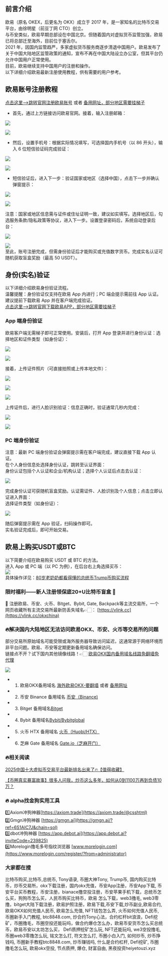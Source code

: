 ## 前言介绍  
欧易（原名 OKEX，后更名为 OKX）成立于 2017 年，是一家知名的比特币交易平台，由徐明星（前豆丁网 CTO）创立。  
与币安类似，欧易早期总部设在中国北京。但随着国内对虚拟货币监管加强，欧易已将总部迁至海外，目前位于塞舌尔。  
2021 年，因国内监管趋严，多家虚拟货币服务商逐步清退中国用户。欧易发布了关于中国大陆地区监管政策的通知，宣布不再在中国大陆设立办公室，但其平台仍允许中国用户正常使用。  
目前，欧易继续支持中国用户的注册和操作。  
以下详细介绍欧易最新注册使用教程，供有需要的用户参考。  

## 欧易账号注册教程  
 [点击这里–>跳转官网注册欧易账号](https://www.oucnyi.net/zh-hans/join/18639032)  或者 [备用网址，部分地区需要挂梯子](https://www.okx.com/join/18639032)  

- 首先，通过上方链接访问欧易官网。接着，输入注册邮箱：  

[![](https://ac63e02.webp.li/okx2.jpg)](https://btc8848.com/top-10-exchanges)  

[![](https://ac63e02.webp.li/okx3.jpg)](https://btc8848.com/top-10-exchanges)  

- 然后，设置手机号：根据实际情况填写，可选择国内手机号（以 86 开头），输入 6 位短信验证码完成验证：  

[![](https://ac63e02.webp.li/okx4.jpg)](https://btc8848.com/top-10-exchanges)  

[![](https://ac63e02.webp.li/okx5.jpg)](https://btc8848.com/top-10-exchanges)  

- 短信验证后，进入下一步：验证国家或地区（选择中国），点击下一步并确认弹窗提示：  

[![](https://ac63e02.webp.li/okx6.jpg)](https://btc8848.com/top-10-exchanges)  

[![](https://ac63e02.webp.li/okx7.jpg)](https://btc8848.com/top-10-exchanges)  

注意：国家或地区信息需与证件或住址证明一致，建议如实填写。选择地区后，勾选服务条款/隐私政策等协议，进入下一步。设置登录密码后，系统自动登录后台：  

[![](https://ac63e02.webp.li/okx8.jpg)](https://btc8848.com/top-10-exchanges)  

[![](https://ac63e02.webp.li/okx9.jpg)](https://btc8848.com/top-10-exchanges)  
至此，账号注册完成，但需身份验证后才能购买或充值数字货币。完成实名认证可随机获取盲盒奖励（最高 50 USDT）。  

## 身份(实名)验证  
以下详细介绍欧易身份验证流程。  
温馨提醒：身份验证仅支持在欧易 App 内进行；PC 端会提示需前往 App 认证。建议提前下载欧易 App 并在客户端完成验证。  
 [点击这里–>跳转官网下载欧易APP，部分地区需要挂梯子](https://www.okx.com/cn/download)  

### App 端身份验证  
欧易客户端无需梯子即可正常使用。安装后，打开 App 登录并进行身份认证：选择地区和证件类型（如身份证）：  

[![](https://ac63e02.webp.li/okx_app1.jpg)](https://btc8848.com/top-10-exchanges)  

[![](https://ac63e02.webp.li/okx_app2.jpg)](https://btc8848.com/top-10-exchanges)  

接着，上传证件照片（可直接拍照或上传本地文件）：  

[![](https://ac63e02.webp.li/okx_app3.jpg)](https://btc8848.com/top-10-exchanges)  

[![](https://ac63e02.webp.li/okx_app4.jpg)](https://btc8848.com/top-10-exchanges)  

[![](https://ac63e02.webp.li/okx_app5.jpg)](https://btc8848.com/top-10-exchanges)  

上传证件后，进行人脸识别验证：信息正确时，验证通常几秒内完成：  

[![](https://ac63e02.webp.li/okx_app6.jpg)](https://btc8848.com/top-10-exchanges)  

[![](https://ac63e02.webp.li/okx_app7.jpg)](https://btc8848.com/top-10-exchanges)  

### PC 端身份验证  
注意：最新 PC 端身份验证会弹窗提示需在客户端完成，建议直接下载 App 认证。  
在个人身份信息处选择身份认证，跳转至认证界面：  
身份认证包括个人认证和企业/机构认证；选择个人认证后点击去认证：  

[![](https://ac63e02.webp.li/okx10.jpg)](https://btc8848.com/top-10-exchanges)  

完成身份认证可获随机盲盒奖励。认证需证件、人脸识别及个人信息；点击立即认证进入界面：  
选择证件类型（如身份证）：  

[![](https://ac63e02.webp.li/okx12.jpg)](https://btc8848.com/top-10-exchanges)  

随后弹窗提示需在 App 验证，扫码操作即可。  
实名验证完成后，即可开始交易。  

## 欧易上购买USDT或BTC  
以下简要介绍在欧易购买 USDT 或 BTC 的方法。  
进入 App 或 PC 端（以 PC 为例），在后台右上角选择买币：  
[![](https://ac63e02.webp.li/okx14.jpg)](https://btc8848.com/top-10-exchanges)  
具体操作详见：[80岁老奶奶都看得懂的总统币Trump币购买流程](https://heiyetouzi.xyz/ouyi-trump/)  

### 限时福利——新人注册领保底20+U比特币盲盒 🎁  
🎁 注册欧易、币安、火币、Bitget、Bybit, Gate, Backpack等主流交易所，一个网页收藏所有主流交易所最新防丢失域名👉🏻： [https://vlink.cc](https://vlink.cc/okxchina)  

### 🔥解决国内大陆地区无法访问欧易OKX、币安、火币等交易所的问题  
部分交易所原始域名可能受限或海外服务器导致访问延迟，这通常源于网络环境而非平台问题。欧易、币安等定期更新备用域名确保访问。  
链接点不开？试下国内其他镜像线路！👉🏻 [欧易OKX国内备用域名线路免翻墙免代理](https://vlink.cc/okxcn)  

[![](https://307e939.webp.li/20250812124552161.png)](https://vlink.cc/okxcn)  

- 1. 欧易OKX备用域名 [海外欧易OKX-要翻墙](https://www.okx.com/join/18639032) 或者 [备用网址](https://www.oucnyi.net/zh-hans/join/18639032)  
- 2. 币安 Binance 备用域名 [币安（Binance)](https://accounts.binance.com/zh-CN/register?ref=36457687)  
- 3. Bitget 备用域名[Bitget](https://www.bitget.com/zh-CN/referral/register?from=referral&clacCode=VRNEYUTR)  
- 4. Bybit 备用域名[Bybit/Bybitglobal](https://www.bybitglobal.com/zh-MY/invite/?ref=VMKORMM)  
- 5. 火币 HTX 备用域名 [火币（Huobi/HTX）](https://www.htx.com/invite/zh-cn/1f?invite_code=whf45223)  
- 6. 芝麻 Gate 备用域名 [Gate.io（芝麻开门）](https://www.gate.io/zh/signup?ref_type=103&ref=A1ERAQ)  

### 🔥相关阅读  
[2025中国十大虚拟币交易平台最新排名出来了🔥【值得收藏】](https://btc8848.com/top-10-exchanges/)  

[【币圈真实暴富故事】很多人问我，炒币这么多年，如何从0到1100万再到负债10万？](https://heiyetouzi.xyz/biquanstory001/)  

### 🔥 alpha找金狗实用工具  
1️⃣Axiom冲狗神器[https://axiom.trade](https://axiom.trade/@csshtml)  
2️⃣Gmgn冲狗神器 [https://gmgn.ai](https://gmgn.ai/?ref=6S1AIC7J&chain=sol)  
3️⃣dbot冲狗神器 [https://app.debot.ai](https://app.debot.ai?inviteCode=239825)  
4️⃣Morelogin撸毛多号指纹浏览器 [www.morelogin.com](https://www.morelogin.com/register/?from=administrator)  

### 大家都在搜  
比特币购买,比特币,总统币, Tony语录, 币圈大神Tony, Trump币, 国内购买比特币，炒币交易所，okx下载注册，国内okx充值，币安App注册，币安App下载, 币安平台买币教程，币安注册，bianace撸空投注册，币安苹果手机下载，总统币怎么买，狗狗币怎么买，人民币购买比特币，欧易 怎么下载，web3撸毛, web3零撸，bitget大陆下载注册，欧易护照注册，欧易下载,币安下载,炒币副业,欧易合约, 欧易OKX如何充值人民币, 欧易怎么充值, NFT钱包怎么弄, 火币如何充值人民币, 币圈新手入门教程, btc8848.com, 炒合约Tony心法，合约杠杆bit浪浪，Defi挖矿，币圈撸毛，币圈空投还能玩吗，做合约爆仓怎么办，欧易币安货币怎么买总统币，欧易币安以太坊怎么买， Defi质押挖矿怎么玩, NFT还能玩吗, we3空投撸毛, 币圈web3零撸怎么玩, 铭文怎么打, 符文怎么打, 币圈小白入门, 如何炒币, 炒币挣钱吗, 币圈新手教程btc8848.com, 炒币赚钱吗, 什么是合约杠杆, Defi挖矿, 币圈撸毛怎么玩, 欧易okx空投, 节点质押, 爆仓, 财富自由, 黑夜投资heiyetouzi.xyz